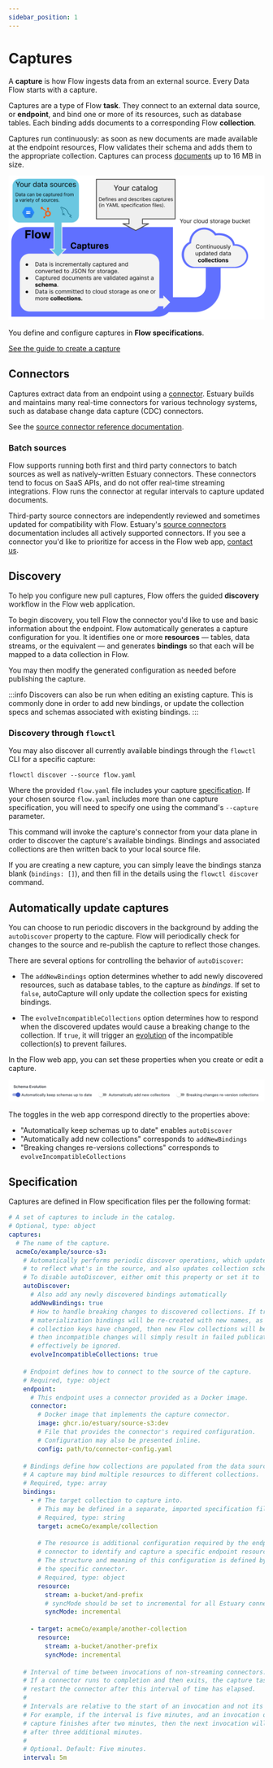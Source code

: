 ```yaml
---
sidebar_position: 1
---
```

# Captures

A **capture** is how Flow ingests data from an external source.
Every Data Flow starts with a capture.

Captures are a type of Flow **task**.
They connect to an external data source, or **endpoint**,
and bind one or more of its resources, such as database tables.
Each binding adds documents to a corresponding Flow **collection**.

Captures run continuously:
as soon as new documents are made available at the endpoint resources,
Flow validates their schema and adds them to the appropriate collection.
Captures can process [documents](./collections.md#documents) up to 16 MB in size.

![Flow capture diagram](./concept-images/captures-new.svg)

You define and configure captures in **Flow specifications**.

[See the guide to create a capture](../guides/create-dataflow.md#create-a-capture)

## Connectors

Captures extract data from an endpoint using a [connector](../#connectors).
Estuary builds and maintains many real-time connectors for various technology systems,
such as database change data capture (CDC) connectors.

See the [source connector reference documentation](../reference/Connectors/capture-connectors/README.md).

### Batch sources

Flow supports running both first and third party connectors to batch sources as well as natively-written Estuary connectors.
These connectors tend to focus on SaaS APIs, and do not offer real-time streaming integrations.
Flow runs the connector at regular intervals to capture updated documents.

Third-party source connectors are independently reviewed and sometimes updated for compatibility with Flow.
Estuary's [source connectors](../reference/Connectors/capture-connectors/README.md) documentation includes all actively supported connectors.
If you see a connector you'd like to prioritize for access in the Flow web app, [contact us](mailto:support@estuary.dev).

## Discovery

To help you configure new pull captures, Flow offers the guided **discovery** workflow in the Flow web application.

To begin discovery, you tell Flow the connector you'd like to use and basic information about the endpoint.
Flow automatically generates a capture configuration for you. It identifies one or more
**resources** — tables, data streams, or the equivalent — and generates **bindings** so that each will be mapped to a
data collection in Flow.

You may then modify the generated configuration as needed before publishing the capture.

:::info
Discovers can also be run when editing an existing capture. This is commonly done in order to add new bindings, or update the collection specs and schemas associated with existing bindings.
:::

### Discovery through `flowctl`

You may also discover all currently available bindings through the `flowctl` CLI for a specific capture:

```shell
flowctl discover --source flow.yaml
```

Where the provided `flow.yaml` file includes your capture [specification](#specification).
If your chosen source `flow.yaml` includes more than one capture specification, you will need to specify one using the command's `--capture` parameter.

This command will invoke the capture's connector from your data plane in order to discover the capture's available bindings.
Bindings and associated collections are then written back to your local source file.

If you are creating a new capture, you can simply leave the bindings stanza blank (`bindings: []`), and then fill in the details using the `flowctl discover` command.

## Automatically update captures

You can choose to run periodic discovers in the background by adding the `autoDiscover` property to the capture. Flow will periodically check for changes to the source and re-publish the capture to reflect those changes.

There are several options for controlling the behavior of `autoDiscover`:

* The `addNewBindings` option determines whether to add newly discovered resources, such as database tables, to the capture as *bindings*. If set to `false`, autoCapture will only update the collection specs for existing bindings.

* The `evolveIncompatibleCollections` option determines how to respond when the discovered updates would cause a breaking change to the collection. If `true`, it will trigger an [evolution](./advanced/evolutions.md) of the incompatible collection(s) to prevent failures.

In the Flow web app, you can set these properties when you create or edit a capture.

![Capture auto-discovery in the UI](./concept-images/captures-auto-discover-ui.png)

The toggles in the web app correspond directly to the properties above:

- "Automatically keep schemas up to date" enables `autoDiscover`
- "Automatically add new collections" corresponds to `addNewBindings`
- "Breaking changes re-versions collections" corresponds to `evolveIncompatibleCollections`

## Specification

Captures are defined in Flow specification files per the following format:

```yaml
# A set of captures to include in the catalog.
# Optional, type: object
captures:
  # The name of the capture.
  acmeCo/example/source-s3:
    # Automatically performs periodic discover operations, which updates the bindings
    # to reflect what's in the source, and also updates collection schemas.
    # To disable autoDiscover, either omit this property or set it to `null`.
    autoDiscover:
      # Also add any newly discovered bindings automatically
      addNewBindings: true
      # How to handle breaking changes to discovered collections. If true, then existing
      # materialization bindings will be re-created with new names, as necessary. Or if
      # collection keys have changed, then new Flow collections will be created. If false,
      # then incompatible changes will simply result in failed publications, and will
      # effectively be ignored.
      evolveIncompatibleCollections: true

    # Endpoint defines how to connect to the source of the capture.
    # Required, type: object
    endpoint:
      # This endpoint uses a connector provided as a Docker image.
      connector:
        # Docker image that implements the capture connector.
        image: ghcr.io/estuary/source-s3:dev
        # File that provides the connector's required configuration.
        # Configuration may also be presented inline.
        config: path/to/connector-config.yaml

    # Bindings define how collections are populated from the data source.
    # A capture may bind multiple resources to different collections.
    # Required, type: array
    bindings:
      - # The target collection to capture into.
        # This may be defined in a separate, imported specification file.
        # Required, type: string
        target: acmeCo/example/collection

        # The resource is additional configuration required by the endpoint
        # connector to identify and capture a specific endpoint resource.
        # The structure and meaning of this configuration is defined by
        # the specific connector.
        # Required, type: object
        resource:
          stream: a-bucket/and-prefix
          # syncMode should be set to incremental for all Estuary connectors
          syncMode: incremental

      - target: acmeCo/example/another-collection
        resource:
          stream: a-bucket/another-prefix
          syncMode: incremental

    # Interval of time between invocations of non-streaming connectors.
    # If a connector runs to completion and then exits, the capture task will
    # restart the connector after this interval of time has elapsed.
    #
    # Intervals are relative to the start of an invocation and not its completion.
    # For example, if the interval is five minutes, and an invocation of the
    # capture finishes after two minutes, then the next invocation will be started
    # after three additional minutes.
    #
    # Optional. Default: Five minutes.
    interval: 5m
```
